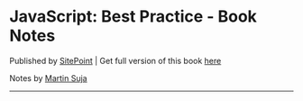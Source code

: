 # JavaScript: Best Practice - Book Notes
Published by [SitePoint](https://www.sitepoint.com/) | Get full version of this book [here](https://www.sitepoint.com/premium/books/javascript-best-practice)

Notes by [Martin Suja](https://github.com/Mart17)

___

